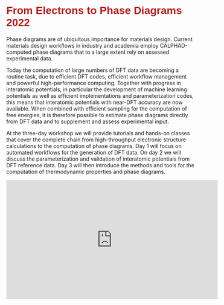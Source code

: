 # <font style="color:#B71C1C" face="Helvetica" > From Electrons to Phase Diagrams 2022 </font>

Phase diagrams are of ubiquitous importance for materials design. Current materials design workflows in industry and academia employ CALPHAD-computed phase diagrams that to a large extent rely on assessed experimental data.

Today the computation of large numbers of DFT data are becoming a routine task, due to efficient DFT codes, efficient workflow management and powerful high-performance computing. Together with progress in interatomic potentials, in particular the development of machine learning potentials as well as efficient implementations and parameterization codes, this means that interatomic potentials with near-DFT accuracy are now available. When combined with efficient sampling for the computation of free energies, it is therefore possible to estimate phase diagrams directly from DFT data and to supplement and assess experimental input.

At the three-day workshop we will provide tutorials and hands-on classes that cover the complete chain from high-throughput electronic structure calculations to the computation of phase diagrams. Day 1 will focus on automated workflows for the generation of DFT data. On day 2 we will discuss the parameterization and validation of interatomic potentials from DFT reference data. Day 3 will then introduce the methods and tools for the computation of thermodynamic properties and phase diagrams.

<iframe width="560" height="315" src="https://www.youtube.com/embed/8NP3DpUkg6U" title="YouTube video player" frameborder="0" allow="accelerometer; autoplay; clipboard-write; encrypted-media; gyroscope; picture-in-picture" allowfullscreen></iframe>


```{tableofcontents}
```

